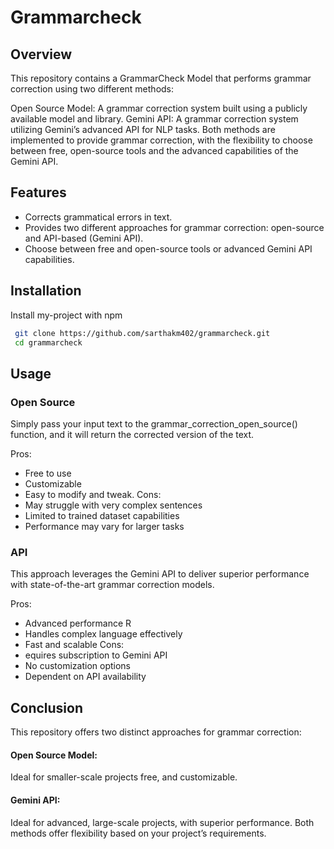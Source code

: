 
# Grammarcheck
## Overview
 
This repository contains a GrammarCheck Model that performs grammar correction using two different methods:

Open Source Model: A grammar correction system built using a publicly available model and library.
Gemini API: A grammar correction system utilizing Gemini’s advanced API for NLP tasks. 
Both methods are implemented to provide grammar correction, with the flexibility to choose between free, open-source tools and the advanced capabilities of the Gemini API.

## Features
- Corrects grammatical errors in text.
- Provides two different approaches for grammar correction: open-source and API-based (Gemini API).
- Choose between free and open-source tools or advanced Gemini API capabilities.




## Installation

Install my-project with npm

```bash
 git clone https://github.com/sarthakm402/grammarcheck.git
 cd grammarcheck
```
    
## Usage
### Open Source
Simply pass your input text to the grammar_correction_open_source() function, and it will return the corrected version of the text.

 Pros:                      

- Free to use
- Customizable	
- Easy to modify and tweak.
Cons:
- May struggle with very complex sentences
- Limited to trained dataset capabilities
- Performance may vary for larger tasks
### API
This approach leverages the Gemini API to deliver superior performance with state-of-the-art grammar correction models.

Pros:                      

- Advanced performance	R
- Handles complex language effectively
- Fast and scalable
Cons:
- equires subscription to Gemini API
- No customization options
- Dependent on API availability
## Conclusion
This repository offers two distinct approaches for grammar correction:

#### Open Source Model: 
Ideal for smaller-scale projects 
free, and customizable.

#### Gemini API: 
Ideal for advanced, large-scale projects, with superior performance.
Both methods offer flexibility based on your project’s requirements.
